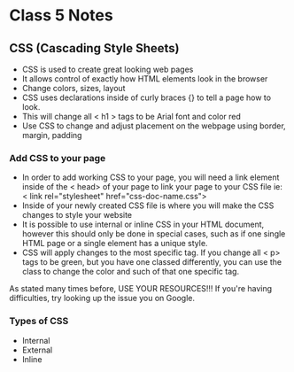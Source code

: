 # Class 5 Notes

## CSS (Cascading Style Sheets)

* CSS is used to create great looking web pages
* It allows control of exactly how HTML elements look in the browser
* Change colors, sizes, layout
* CSS uses declarations inside of curly braces {} to tell a page how to look.
* This will change all < h1 > tags to be Arial font and color red
* Use CSS to change and adjust placement on the webpage using border, margin, padding

### Add CSS to your page

* In order to add working CSS to your page, you will need a link element inside of the < head> of your page to link your page to your CSS file
ie: < link rel="stylesheet" href="css-doc-name.css">
* Inside of your newly created CSS file is where you will make the CSS changes to style your website
* It is possible to use internal or inline CSS in your HTML document, however this should only be done in special cases, such as if one single HTML page or a single element has a unique style.
* CSS will apply changes to the most specific tag. If you change all < p> tags to be green, but you have one classed differently, you can use the class to change the color and such of that one specific tag.

As stated many times before, USE YOUR RESOURCES!!!
If you're having difficulties, try looking up the issue you on Google.

### Types of CSS

* Internal
* External
* Inline
